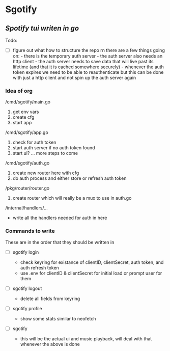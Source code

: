 # Sgotify
*Spotify tui writen in go*
---

Todo:

- [ ] figure out what how to structure the repo
    rn there are a few things going on:
        - there is the temporary auth server
        - the auth server also needs an http client
        - the auth server needs to save data that will live past its lifetime
          (and that it is cached somewhere securely)
        - whenever the auth token expires we need to be able to reauthenticate
          but this can be done with just a http client and not spin up the auth
          server again

### Idea of org

/cmd/sgotify/main.go
1. get env vars
2. create cfg
3. start app

/cmd/sgotify/app.go
1. check for auth token
2. start auth server if no auth token found
3. start ui?
...
more steps to come

/cmd/sgotify/auth.go
1. create new router here with cfg
2. do auth process and either store or refresh auth token

/pkg/router/router.go
1. create router which will really be a mux to use in auth.go

/internal/handlers/...
- write all the handlers needed for auth in here

### Commands to write

These are in the order that they should be written in

- [ ] sgotify login
    - check keyring for existance of clientID, clientSecret, auth token, and
      auth refresh token
    - use .env for clientID & clientSecret for initial load or prompt user for
      them

- [ ] sgotify logout
    - delete all fields from keyring

- [ ] sgotify profile
    - show some stats similar to neofetch

- [ ] sgotify
    - this will be the actual ui and music playback, will deal with that
      whenever the above is done
